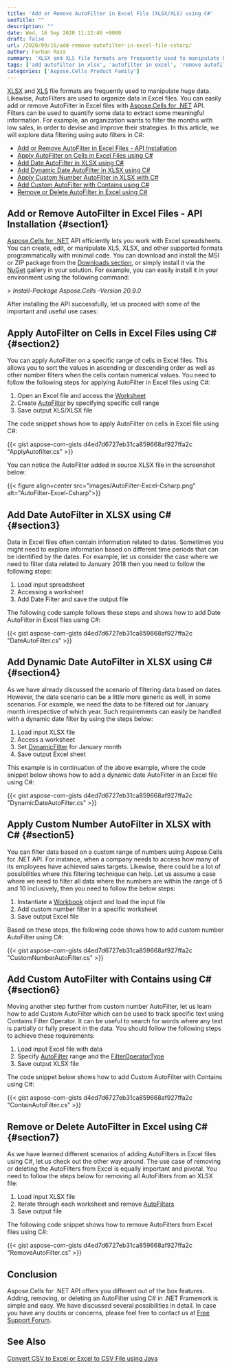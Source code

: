 ```yaml
---
title: 'Add or Remove AutoFilter in Excel File (XLSX/XLS) using C#'
seoTitle: ""
description: ""
date: Wed, 16 Sep 2020 11:22:46 +0000
draft: false
url: /2020/09/16/add-remove-autofilter-in-excel-file-csharp/
author: Farhan Raza
summary: 'XLSX and XLS file formats are frequently used to manipulate huge data. Likewise, AutoFilters are used to organize data in Excel files. You can easily add or remove data filters in Excel files with Aspose.Cells for .NET API. Filters can be used to quantify some data to extract some meaningful information. For example, an organization wants to filter the months with low sales, in order to devise and improve their strategies.'
tags: ['add autofilter in xlsx', 'autofilter in excel', 'remove autofilter']
categories: ['Aspose.Cells Product Family']
---
```


[XLSX][1] and [XLS][2] file formats are frequently used to manipulate huge data. Likewise, AutoFilters are used to organize data in Excel files. You can easily add or remove AutoFilter in Excel files with [Aspose.Cells for .NET][3] API. Filters can be used to quantify some data to extract some meaningful information. For example, an organization wants to filter the months with low sales, in order to devise and improve their strategies. In this article, we will explore data filtering using auto filters in C#:

*   [Add or Remove AutoFilter in Excel Files - API Installation][4]
*   [Apply AutoFilter on Cells in Excel Files using C#][5]
*   [Add Date AutoFilter in XLSX using C#][6]
*   [Add Dynamic Date AutoFilter in XLSX using C#][7]
*   [Apply Custom Number AutoFilter in XLSX with C#][8]
*   [Add Custom AutoFilter with Contains using C#][9]
*   [Remove or Delete AutoFilter in Excel using C#][10]

## Add or Remove AutoFilter in Excel Files - API Installation {#section1}

[Aspose.Cells for .NET][11] API efficiently lets you work with Excel spreadsheets. You can create, edit, or manipulate XLS, XLSX, and other supported formats programmatically with minimal code. You can download and install the MSI or ZIP package from the [Downloads section][12], or simply install it via the [NuGet][13] gallery in your solution. For example, you can easily install it in your environment using the following command:

\> _Install-Package Aspose.Cells -Version 20.9.0_

After installing the API successfully, let us proceed with some of the important and useful use cases:

## Apply AutoFilter on Cells in Excel Files using C# {#section2}

You can apply AutoFilter on a specific range of cells in Excel files. This allows you to sort the values in ascending or descending order as well as other number filters when the cells contain numerical values. You need to follow the following steps for applying AutoFilter in Excel files using C#:

1.  Open an Excel file and access the [Worksheet][14]
2.  Create [AutoFilter][15] by specifying specific cell range
3.  Save output XLS/XLSX file

The code snippet shows how to apply AutoFilter on cells in Excel file using C#:

{{< gist aspose-com-gists d4ed7d6727eb31ca859668af927ffa2c "ApplyAutofilter.cs" >}}

You can notice the AutoFilter added in source XLSX file in the screenshot below:



{{< figure align=center src="images/AutoFilter-Excel-Csharp.png" alt="AutoFilter-Excel-Csharp">}}


## Add Date AutoFilter in XLSX using C# {#section3}

Data in Excel files often contain information related to dates. Sometimes you might need to explore information based on different time periods that can be identified by the dates. For example, let us consider the case where we need to filter data related to January 2018 then you need to follow the following steps:

1.  Load input spreadsheet
2.  Accessing a worksheet
3.  Add Date Filter and save the output file

The following code sample follows these steps and shows how to add Date AutoFilter in Excel files using C#:

{{< gist aspose-com-gists d4ed7d6727eb31ca859668af927ffa2c "DateAutoFilter.cs" >}}

## Add Dynamic Date AutoFilter in XLSX using C# {#section4}

As we have already discussed the scenario of filtering data based on dates. However, the date scenario can be a little more generic as well, in some scenarios. For example, we need the data to be filtered out for January month irrespective of which year. Such requirements can easily be handled with a dynamic date filter by using the steps below:

1.  Load input XLSX file
2.  Access a worksheet
3.  Set [DynamicFilter][16] for January month
4.  Save output Excel sheet

This example is in continuation of the above example, where the code snippet below shows how to add a dynamic date AutoFilter in an Excel file using C#:

{{< gist aspose-com-gists d4ed7d6727eb31ca859668af927ffa2c "DynamicDateAutoFilter.cs" >}}

## Apply Custom Number AutoFilter in XLSX with C# {#section5}

You can filter data based on a custom range of numbers using Aspose.Cells for .NET API. For instance, when a company needs to access how many of its employees have achieved sales targets. Likewise, there could be a lot of possibilities where this filtering technique can help. Let us assume a case where we need to filter all data where the numbers are within the range of 5 and 10 inclusively, then you need to follow the below steps:

1.  Instantiate a [Workbook][17] object and load the input file
2.  Add custom number filter in a specific worksheet
3.  Save output Excel file

Based on these steps, the following code shows how to add custom number AutoFilter using C#:

{{< gist aspose-com-gists d4ed7d6727eb31ca859668af927ffa2c "CustomNumberAutoFilter.cs" >}}

## Add Custom AutoFilter with Contains using C# {#section6}

Moving another step further from custom number AutoFilter, let us learn how to add Custom AutoFilter which can be used to track specific text using Contains Filter Operator. It can be useful to search for words where any text is partially or fully present in the data. You should follow the following steps to achieve these requirements:

1.  Load input Excel file with data
2.  Specify [AutoFilter][18] range and the [FilterOperatorType][19]
3.  Save output XLSX file

The code snippet below shows how to add Custom AutoFilter with Contains using C#:

{{< gist aspose-com-gists d4ed7d6727eb31ca859668af927ffa2c "ContainAutoFilter.cs" >}}

## Remove or Delete AutoFilter in Excel using C# {#section7}

As we have learned different scenarios of adding AutoFilters in Excel files using C#, let us check out the other way around. The use case of removing or deleting the AutoFilters from Excel is equally important and pivotal. You need to follow the steps below for removing all AutoFilters from an XLSX file:

1.  Load input XLSX file
2.  Iterate through each worksheet and remove [AutoFilters][20]
3.  Save output file

The following code snippet shows how to remove AutoFilters from Excel files using C#:

{{< gist aspose-com-gists d4ed7d6727eb31ca859668af927ffa2c "RemoveAutoFilter.cs" >}}

## Conclusion

Aspose.Cells for .NET API offers you different out of the box features. Adding, removing, or deleting an AutoFilter using C# in .NET Framework is simple and easy. We have discussed several possibilities in detail. In case you have any doubts or concerns, please feel free to contact us at [Free Support Forum][21].

## See Also

[Convert CSV to Excel or Excel to CSV File using Java][22]




[1]: https://docs.fileformat.com/spreadsheet/xlsx/
[2]: https://docs.fileformat.com/spreadsheet/xls/
[3]: https://products.aspose.com/cells/net
[4]: #section1
[5]: #section2
[6]: #section3
[7]: #section4
[8]: #section5
[9]: #section6
[10]: #section7
[11]: https://products.aspose.com/cells
[12]: https://downloads.aspose.com/cells/net
[13]: http://nuget.org/packages/Aspose.Cells
[14]: https://apireference.aspose.com/cells/net/aspose.cells/worksheet
[15]: https://apireference.aspose.com/cells/net/aspose.cells/autofilter
[16]: https://apireference.aspose.com/cells/net/aspose.cells/dynamicfilter
[17]: https://apireference.aspose.com/cells/net/aspose.cells/workbook
[18]: https://apireference.aspose.com/cells/net/aspose.cells/autofilter
[19]: https://apireference.aspose.com/cells/net/aspose.cells/filteroperatortype
[20]: https://apireference.aspose.com/cells/net/aspose.cells/autofilter
[21]: https://forum.aspose.com/c/cells
[22]: https://blog.aspose.com/2020/09/10/convert-csv-excel-java/





